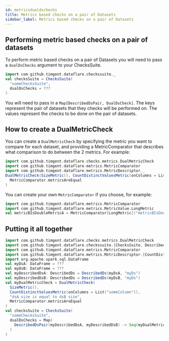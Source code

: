 ```yaml
---
id: metricsdualdschecks
title: Metrics based checks on a pair of Datasets
sidebar_label: Metrics based checks on a pair of Datasets
---
```

## Performing metric based checks on a pair of datasets
To perform metric based checks on a pair of Datasets you will need to pass a 
`dualDsChecks` argument to your ChecksSuite.

```scala mdoc:compile-only
import com.github.timgent.dataflare.checkssuite._
val checksSuite = ChecksSuite(
  "someChecksSuite", 
  dualDsChecks = ???
)
```
You will need to pass in a `Map[DescribedDsPair, DualDsCheck]`. The keys represent the pair of datasets that they 
checks will be performed on. The values represent the checks to be done on the pair of datasets. 

## How to create a DualMetricCheck

You can create a `DualMetricCheck` by specifying the metric you want to compare for each dataset, and providing
a MetricComparator that describes what comparison to do between the 2 metrics. For example:
```scala mdoc:compile-only
import com.github.timgent.dataflare.checks.metrics.DualMetricCheck
import com.github.timgent.dataflare.metrics.MetricComparator
import com.github.timgent.dataflare.metrics.MetricDescriptor._
DualMetricCheck(SizeMetric(), CountDistinctValuesMetric(onColumns = List("someColumn")), "dsA size is equal to dsB size",
  MetricComparator.metricsAreEqual
)
```

You can create your own `MetricComparator` if you choose, for example:
```scala mdoc:compile-only
import com.github.timgent.dataflare.metrics.MetricComparator
import com.github.timgent.dataflare.metrics.MetricValue.LongMetric
val metricBIsDoubleMetricA = MetricComparator[LongMetric]("metricBIsDoubleMetricA", (metricA, metricB) => metricB == metricA * 2)
```

## Putting it all together
```scala mdoc:compile-only
import com.github.timgent.dataflare.checks.metrics.DualMetricCheck
import com.github.timgent.dataflare.checkssuite.{ChecksSuite, DescribedDs, DescribedDsPair}
import com.github.timgent.dataflare.metrics.MetricComparator
import com.github.timgent.dataflare.metrics.MetricDescriptor.{CountDistinctValuesMetric, SizeMetric}
import org.apache.spark.sql.DataFrame
val myDsA: DataFrame = ???
val myDsB: DataFrame = ???
val myDescribedDsA: DescribedDs = DescribedDs(myDsA, "myDs")
val myDescribedDsB: DescribedDs = DescribedDs(myDsB, "myDs")
val myDualMetricCheck = DualMetricCheck(
  SizeMetric(),
  CountDistinctValuesMetric(onColumns = List("someColumn")),
  "dsA size is equal to dsB size",
  MetricComparator.metricsAreEqual
)
val checksSuite = ChecksSuite(
  "someChecksSuite",
  dualDsChecks = Map(
    DescribedDsPair(myDescribedDsA, myDescribedDsB) -> Seq(myDualMetricCheck)
  )
)
```